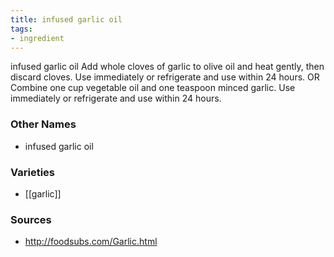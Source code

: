 ```yaml
---
title: infused garlic oil
tags:
- ingredient
---
```

infused garlic oil Add whole cloves of garlic to olive oil and heat gently, then discard cloves. Use immediately or refrigerate and use within 24 hours. OR Combine one cup vegetable oil and one teaspoon minced garlic. Use immediately or refrigerate and use within 24 hours.

### Other Names

* infused garlic oil

### Varieties

* [[garlic]]

### Sources
* http://foodsubs.com/Garlic.html
